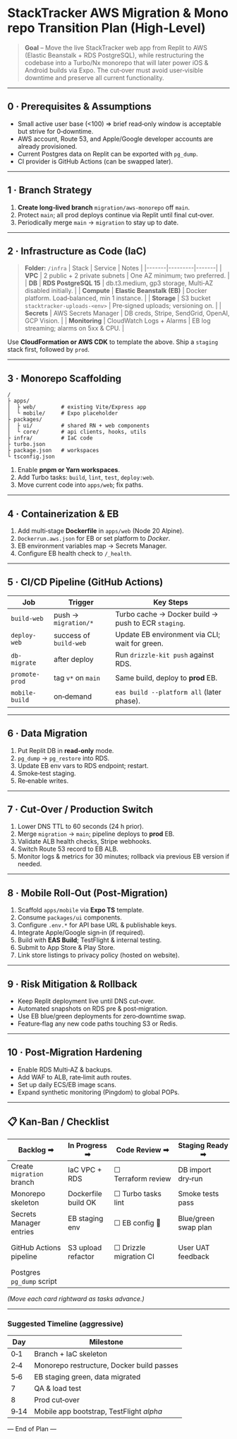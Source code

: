 # StackTracker AWS Migration & Monorepo Transition Plan (High‑Level)

> **Goal** – Move the live StackTracker web app from Replit to AWS (Elastic Beanstalk + RDS PostgreSQL), while restructuring the codebase into a Turbo/Nx monorepo that will later power iOS & Android builds via Expo. The cut‑over must avoid user‑visible downtime and preserve all current functionality.

---

## 0 · Prerequisites & Assumptions

* Small active user base (<100) ⇒ brief read‑only window is acceptable but strive for 0‑downtime.
* AWS account, Route 53, and Apple/Google developer accounts are already provisioned.
* Current Postgres data on Replit can be exported with `pg_dump`.
* CI provider is GitHub Actions (can be swapped later).

---

## 1 · Branch Strategy

1. **Create long‑lived branch** `migration/aws-monorepo` off `main`.
2. Protect `main`; all prod deploys continue via Replit until final cut‑over.
3. Periodically merge `main` → `migration` to stay up to date.

---

## 2 · Infrastructure as Code (IaC)

> **Folder:** `/infra`
> \| Stack | Service | Notes |
> \|-------|---------|-------|
> \| **VPC** | 2 public + 2 private subnets | One AZ minimum; two preferred. |
> \| **DB** | **RDS PostgreSQL 15** | db.t3.medium, gp3 storage, Multi‑AZ disabled initially. |
> \| **Compute** | **Elastic Beanstalk (EB)** | Docker platform. Load‑balanced, min 1 instance. |
> \| **Storage** | S3 bucket `stacktracker‑uploads‑<env>` | Pre‑signed uploads; versioning on. |
> \| **Secrets** | AWS Secrets Manager | DB creds, Stripe, SendGrid, OpenAI, GCP Vision. |
> \| **Monitoring** | CloudWatch Logs + Alarms | EB log streaming; alarms on 5xx & CPU. |

Use **CloudFormation or AWS CDK** to template the above. Ship a `staging` stack first, followed by `prod`.

---

## 3 · Monorepo Scaffolding

```
/
├ apps/
│  ├ web/        # existing Vite/Express app
│  └ mobile/     # Expo placeholder
├ packages/
│  ├ ui/         # shared RN + web components
│  └ core/       # api clients, hooks, utils
├ infra/         # IaC code
├ turbo.json
├ package.json   # workspaces
└ tsconfig.json
```

1. Enable **pnpm or Yarn workspaces**.
2. Add Turbo tasks: `build`, `lint`, `test`, `deploy:web`.
3. Move current code into `apps/web`; fix paths.

---

## 4 · Containerization & EB

1. Add multi‑stage **Dockerfile** in `apps/web` (Node 20 Alpine).
2. `Dockerrun.aws.json` for EB or set platform to *Docker*.
3. EB environment variables map → Secrets Manager.
4. Configure EB health check to `/_health`.

---

## 5 · CI/CD Pipeline (GitHub Actions)

| Job            | Trigger                | Key Steps                                           |
| -------------- | ---------------------- | --------------------------------------------------- |
| `build-web`    | push → `migration/*`   | Turbo cache → Docker build → push to ECR `staging`. |
| `deploy-web`   | success of `build-web` | Update EB environment via CLI; wait for green.      |
| `db-migrate`   | after deploy           | Run `drizzle-kit push` against RDS.                 |
| `promote-prod` | tag `v*` on `main`     | Same build, deploy to **prod** EB.                  |
| `mobile-build` | on‑demand              | `eas build --platform all` (later phase).           |

---

## 6 · Data Migration

1. Put Replit DB in **read‑only** mode.
2. `pg_dump` → `pg_restore` into RDS.
3. Update EB env vars to RDS endpoint; restart.
4. Smoke‑test staging.
5. Re‑enable writes.

---

## 7 · Cut‑Over / Production Switch

1. Lower DNS TTL to 60 seconds (24 h prior).
2. Merge `migration` → `main`; pipeline deploys to **prod** EB.
3. Validate ALB health checks, Stripe webhooks.
4. Switch Route 53 record to EB ALB.
5. Monitor logs & metrics for 30 minutes; rollback via previous EB version if needed.

---

## 8 · Mobile Roll‑Out (Post‑Migration)

1. Scaffold `apps/mobile` via **Expo TS** template.
2. Consume `packages/ui` components.
3. Configure `.env.*` for API base URL & publishable keys.
4. Integrate Apple/Google sign‑in (if required).
5. Build with **EAS Build**; TestFlight & internal testing.
6. Submit to App Store & Play Store.
7. Link store listings to privacy policy (hosted on website).

---

## 9 · Risk Mitigation & Rollback

* Keep Replit deployment live until DNS cut‑over.
* Automated snapshots on RDS pre & post‑migration.
* Use EB blue/green deployments for zero‑downtime swap.
* Feature‑flag any new code paths touching S3 or Redis.

---

## 10 · Post‑Migration Hardening

* Enable RDS Multi‑AZ & backups.
* Add WAF to ALB, rate‑limit auth routes.
* Set up daily ECS/EB image scans.
* Expand synthetic monitoring (Pingdom) to global POPs.

---

## 📋 Kan‑Ban / Checklist

| Backlog ➡                 | In Progress ➡       | Code Review ➡          | Staging Ready ➡      | Prod Done            |
| ------------------------- | ------------------- | ---------------------- | -------------------- | -------------------- |
| Create `migration` branch | IaC VPC + RDS       | ☐ Terraform review     | DB import dry‑run    | DNS cut‑over         |
| Monorepo skeleton         | Dockerfile build OK | ☐ Turbo tasks lint     | Smoke tests pass     | Remove Replit env    |
| Secrets Manager entries   | EB staging env      | ☐ EB config 🎯         | Blue/green swap plan | Submit iOS build     |
| GitHub Actions pipeline   | S3 upload refactor  | ☐ Drizzle migration CI | User UAT feedback    | Submit Android build |
| Postgres `pg_dump` script |                     |                        |                      |                      |

*(Move each card rightward as tasks advance.)*

---

### Suggested Timeline (aggressive)

| Day  | Milestone                                 |
| ---- | ----------------------------------------- |
| 0‑1  | Branch + IaC skeleton                     |
| 2‑4  | Monorepo restructure, Docker build passes |
| 5‑6  | EB staging green, data migrated           |
| 7    | QA & load test                            |
| 8    | Prod cut‑over                             |
| 9‑14 | Mobile app bootstrap, TestFlight *alpha*  |

— End of Plan —
